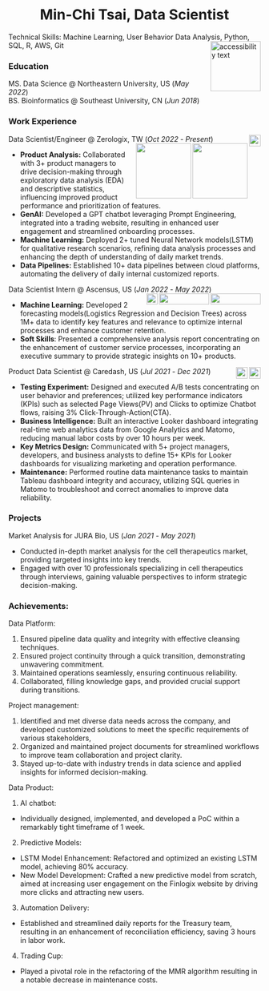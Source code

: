 
<h1 align='center'>
  Min-Chi Tsai,  Data Scientist
</h1>

<p align='left'>
  Technical Skills: Machine Learning, User Behavior Data Analysis, Python, SQL, R, AWS, Git
  <a href="https://www.linkedin.com/in/min-chi-tsai/">
    <img  align="right"  src="https://img.shields.io/badge/linkedin-%230077B5.svg?&style=for-the-badge&logo=linkedin&logoColor=white"
      width="100" alt="accessibility text"/>
  </a>&nbsp;&nbsp;
</p>

    
### Education
MS. Data Science @ Northeastern University, US (_May 2022_)  
BS. Bioinformatics @ Southeast University, CN (_Jun 2018_)

### Work Experience
Data Scientist/Engineer @ Zerologix, TW (_Oct 2022_ - _Present_)
<img align="right" src="https://img.shields.io/badge/MySQL-005C84?style=for-the-badge&logo=mysql&logoColor=white" height="23" style="pointer-events: none;" />
<img align="right" src="https://img.shields.io/badge/Databricks-FF3621?style=for-the-badge&logo=Databricks&logoColor=white" width="110" style="pointer-events: none;"/>
<img align="right" src="https://tinyurl.com/2p9ft7xf" width="110" style="pointer-events: none;"/>  
- **Product Analysis:** Collaborated with 3+ product managers to drive decision-making through exploratory data analysis (EDA) and descriptive statistics, influencing improved product performance and prioritization of features.
- **GenAI:** Developed a GPT chatbot leveraging Prompt Engineering, integrated into a trading website, resulting in enhanced user engagement and streamlined onboarding processes.
- **Machine Learning:** Deployed 2+ tuned Neural Network models(LSTM) for qualitative research scenarios, refining data analysis processes and enhancing the depth of understanding of daily market trends.
- **Data Pipelines:** Established 10+ data pipelines between cloud platforms, automating the delivery of daily internal customized reports.

Data Scientist Intern @ Ascensus, US  (_Jan 2022_ - _May 2022_)   <img align="right" src="https://img.shields.io/badge/Numpy-777BB4?style=for-the-badge&logo=numpy&logoColor=white" width="100"  height="22" unselectable="on"/>
<img align="right" src="https://img.shields.io/badge/TensorFlow-FF6F00?style=for-the-badge&logo=tensorflow&logoColor=white" width="100" height="22" unselectable="on"/>
<img align="right" src="https://img.shields.io/badge/Keras-FF0000?style=for-the-badge&logo=keras&logoColor=white" height="22" />  
- **Machine Learning:** Developed 2 forecasting models(Logistics Regression and Decision Trees) across 1M+ data to identify key features and relevance to optimize internal processes and enhance customer retention.
- **Soft Skills**: Presented a comprehensive analysis report concentrating on the enhancement of customer service processes, incorporating an executive summary to provide strategic insights on 10+ products.

Product Data Scientist @ Caredash, US (_Jul 2021_ - _Dec 2021_)
<img align="right" src="https://img.shields.io/badge/Matomo-3152A0?style=for-the-badge&logo=Matomo&logoColor=white" height="23" />
<img align="right" src="https://img.shields.io/badge/Google%20Analytics-E37400?style=for-the-badge&logo=google%20analytics&logoColor=white" height="23" />
- **Testing Experiment:** Designed and executed A/B tests concentrating on user behavior and preferences; utilized key performance indicators (KPIs) such as selected Page Views(PV) and Clicks to optimize Chatbot flows, raising 3% Click-Through-Action(CTA).
- **Business Intelligence:** Built an interactive Looker dashboard integrating real-time web analytics data from Google Analytics and Matomo, reducing manual labor costs by over 10 hours per week.
- **Key Metrics Design:** Communicated with 5+ project managers, developers, and business analysts to define 15+ KPIs for Looker dashboards for visualizing marketing and operation performance.
- **Maintenance:** Performed routine data maintenance tasks to maintain Tableau dashboard integrity and accuracy, utilizing SQL queries in Matomo to troubleshoot and correct anomalies to improve data reliability.

### Projects
Market Analysis for JURA Bio, US (_Jan 2021_ - _May 2021_)
- Conducted in-depth market analysis for the cell therapeutics market, providing targeted insights into key trends.
- Engaged with over 10 professionals specializing in cell therapeutics through interviews, gaining valuable perspectives to inform strategic decision-making.

### Achievements:
Data Platform: 
1. Ensured pipeline data quality and integrity with effective cleansing techniques.
2. Ensured project continuity through a quick transition, demonstrating unwavering commitment.
3. Maintained operations seamlessly, ensuring continuous reliability.
4. Collaborated, filling knowledge gaps, and provided crucial support during transitions.

Project management:
1. Identified and met diverse data needs across the company, and developed customized solutions to meet the specific requirements of various stakeholders,
2. Organized and maintained project documents for streamlined workflows to improve team collaboration and project clarity.
3. Stayed up-to-date with industry trends in data science and applied insights for informed decision-making.

Data Product:
1. AI chatbot:  
- Individually designed, implemented, and developed a PoC within a remarkably tight timeframe of 1 week.

2. Predictive Models: 
- LSTM Model Enhancement: Refactored and optimized an existing LSTM model, achieving 80% accuracy.
- New Model Development: Crafted a new predictive model from scratch, aimed at increasing user engagement on the Finlogix website by driving more clicks and attracting new users.

3. Automation Delivery: 
- Established and streamlined daily reports for the Treasury team, resulting in an enhancement of reconciliation efficiency, saving 3 hours in labor work. 

4. Trading Cup: 
- Played a pivotal role in the refactoring of the MMR algorithm resulting in a notable decrease in maintenance costs. 
